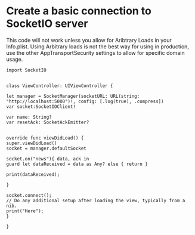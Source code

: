 #  Create a basic connection to SocketIO server

This code will not work unless you allow for Aribtrary Loads in your Info.plist. Using Arbitrary loads is not the best way for using in production, use the other AppTransportSecurity settings to allow for specific domain usage. 

```import UIKit
import SocketIO


class ViewController: UIViewController {

let manager = SocketManager(socketURL: URL(string: "http://localhost:5000")!, config: [.log(true), .compress])
var socket:SocketIOClient!

var name: String?
var resetAck: SocketAckEmitter?


override func viewDidLoad() {
super.viewDidLoad()
socket = manager.defaultSocket

socket.on("news"){ data, ack in
guard let dataReceived = data as Any? else { return }

print(dataReceived);

}

socket.connect();
// Do any additional setup after loading the view, typically from a nib.
print("Here");
}

}
```


